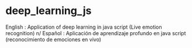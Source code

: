 # deep_learning_js
English : Application of deep learning in java script (Live emotion recognition) n/
Español : Aplicación de aprendizaje profundo en java script (reconocimiento de emociones en vivo)

